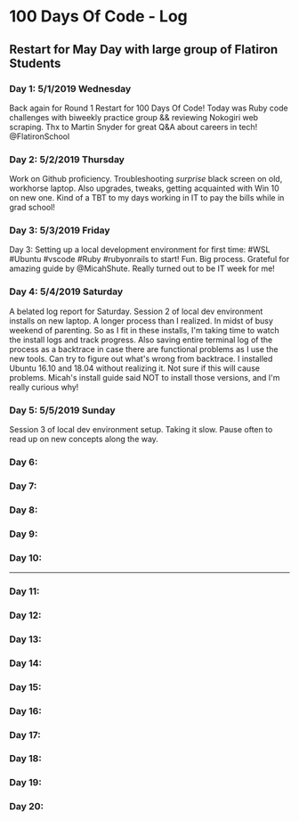 # 100 Days Of Code - Log

## **Restart for May Day with large group of Flatiron Students**

### Day 1:  5/1/2019 Wednesday
Back again for Round 1 Restart for 100 Days Of Code! Today was Ruby code challenges with biweekly practice group && reviewing Nokogiri web scraping.  Thx to Martin Snyder for great Q&A about careers in tech! @FlatironSchool 

### Day 2: 5/2/2019 Thursday
Work on Github proficiency. Troubleshooting *surprise* black screen on old, workhorse laptop. Also upgrades, tweaks, getting acquainted with Win 10 on new one. Kind of a TBT to my days working in IT to pay the bills while in grad school! 

### Day 3: 5/3/2019 Friday
Day 3:  Setting up a local development environment for first time:  #WSL #Ubuntu #vscode  #Ruby #rubyonrails  to start!  Fun. Big process. Grateful for amazing guide by @MicahShute. Really turned out to be IT week for me!

### Day 4: 5/4/2019 Saturday
A belated log report for Saturday. Session 2 of local dev environment installs on new laptop. A longer process than I realized. In midst of busy weekend of parenting. So as I fit in these installs, I'm taking time to watch the install logs and track progress. Also saving entire terminal log of the process as a backtrace in case there are functional problems as I use the new tools. Can try to figure out what's wrong from backtrace. I installed Ubuntu 16.10 and 18.04 without realizing it. Not sure if this will cause problems. Micah's install guide said NOT to install those versions, and I'm really curious why!

### Day 5: 5/5/2019 Sunday
Session 3 of local dev environment setup. Taking it slow. Pause often to read up on new concepts along the way.


### Day 6: 

### Day 7: 

### Day 8: 

### Day 9: 

### Day 10:

---
### Day 11:

### Day 12: 

### Day 13: 

### Day 14: 

### Day 15: 

### Day 16: 

### Day 17: 

### Day 18: 

### Day 19: 

### Day 20:
